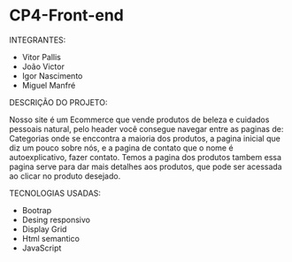 # CP4-Front-end

INTEGRANTES: 
* Vitor Pallis 
* João Victor 
* Igor Nascimento 
* Miguel Manfré

DESCRIÇÃO DO PROJETO: 

  Nosso site é um Ecommerce que vende produtos de beleza e cuidados pessoais natural, pelo header você consegue navegar entre as paginas de: Categorias onde se enccontra a maioria dos produtos, a pagina inicial que diz um pouco sobre nós, e a pagina de contato que o nome é autoexplicativo, fazer contato. Temos a pagina dos produtos tambem essa pagina serve para dar mais detalhes aos produtos, que pode ser acessada ao clicar no produto desejado.

TECNOLOGIAS USADAS: 
  * Bootrap
  * Desing responsivo
  * Display Grid
  * Html semantico
  * JavaScript
